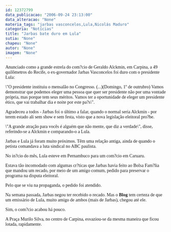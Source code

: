 ```yaml
---
id: 12372799
data_publicacao: "2006-09-24 23:13:00"
data_alteracao: "None"
materia_tags: "jarbas vasconcelos,Lula,Nicolás Maduro"
categoria: "Notícias"
title: "Jarbas bate duro em Lula"
sutia: "None"
chapeu: "None"
autor: "None"
imagem: "None"
---
```

<p><P><FONT face=Verdana>Anunciado como a grande estrela do com?cio de Geraldo Alckmin, em Carpina, a 49 quilômetros do Recife, o ex-governador Jarbas Vasconcelos foi duro com o presidente Lula:</FONT></P></p>
<p><P><FONT face=Verdana>\"O presidente instituiu o mensalão no Congresso. (...)(Domingo, 1º de outrubro) Vamos demonstrar que podemos eleger uma pessoa que quer ser presidente não por uma vontade própria, mas porque tem seus méritos. Vamos ter a oportunidade de eleger um presidente ético, que vai trabalhar dia e noite por este pa?s\".</FONT></P></p>
<p><P><FONT face=Verdana>Agradeceu a todos - Jarbas foi o último a falar, quando o normal seria Alckmin - por terem estado ali sem show e sem festa, visto que a nova legislação eleitoral pro?be. </FONT></P></p>
<p><P><FONT face=Verdana>\"A grande atração para vocês é alguém que não mente, que diz a verdade\", disse, referindo-se a Alckmin e comparando-o a Lula.</FONT></P></p>
<p><P><FONT face=Verdana>Jarbas e Lula já foram muito próximos. Têm uma relação antiga, ainda de quando o petista comandava a luta sindical no ABC paulista.</FONT></P></p>
<p><P><FONT face=Verdana>No in?cio do mês, Lula esteve em Pernambuco para um com?cio em Caruaru. </FONT></P></p>
<p><P><FONT face=Verdana>Estava tão incomodado com algumas cr?ticas que Jarbas havia feito ao Bolsa Fam?lia que mandou um recado, por meio de um amigo comum, pedido para preservar o programa na disputa eleitoral. </FONT></P></p>
<p><P><FONT face=Verdana>Pelo que se viu na propaganda, o pedido foi atendido.</FONT></P></p>
<p><P><FONT face=Verdana>Na semana passada, Jarbas negou ter recebido o recado. Mas o <STRONG>Blog</STRONG> tem certeza de que um emissário de Lula, muito amigo de ambos (mais de Jarbas), chegou até ele.</FONT></P></p>
<p><P><FONT face=Verdana>Sim, o com?cio acabou há pouco. </FONT></P></p>
<p><P><FONT face=Verdana>A Praça Murilo Silva, no centro de Carpina, esvaziou-se da mesma maneira que ficou lotada, rapidamente.</FONT></P> </p>

